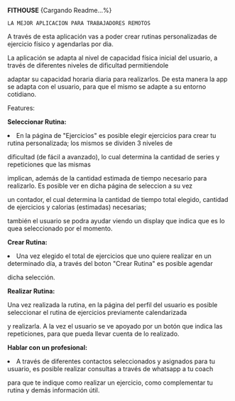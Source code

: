 **FITHOUSE** {Cargando Readme...%}
	
	LA MEJOR APLICACION PARA TRABAJADORES REMOTOS
	
	
	
A través de esta aplicación vas a poder crear rutinas personalizadas de ejercicio físico y agendarlas por dia. 
	
	
La aplicación se adapta al nivel de capacidad física inicial del usuario, a través de diferentes niveles de dificultad permitiendole


adaptar su capacidad horaria diaria para realizarlos. De esta manera la app se adapta con el usuario, para que el mismo se adapte a su entorno cotidiano.




Features:




<b>Seleccionar Rutina:</b>


<li>En la página de "Ejercicios" es posible elegir ejercicios para crear tu rutina personalizada; los mismos se dividen 3 niveles de


dificultad (de fácil a avanzado), lo cual determina la cantidad de series y repeticiones que las mismas


implican, además de la cantidad estimada de tiempo necesario para realizarlo. Es posible ver en dicha página de seleccion a su vez


un contador, el cual determina la cantidad de tiempo total elegido, cantidad de ejercicios y calorias (estimadas) necesarias;  


también el usuario se podra ayudar viendo un display que indica que es lo quea seleccionado por el momento.</li>




<b>Crear Rutina: </b>


<li>Una vez elegido el total de ejercicios que uno quiere realizar en un determinado día,  a través del boton "Crear Rutina" es posible agendar


dicha selección.</li>




<b>Realizar Rutina: </b>


Una vez realizada la rutina, en la página del perfil del usuario es posible seleccionar el rutina de ejercicios previamente calendarizada


y realizarla. A la vez el usuario se ve apoyado por un botón que indica las repeticiones, para que pueda llevar cuenta de lo realizado.




<b>Hablar con un profesional: </b>


<li>A través de diferentes contactos seleccionados y asignados para tu usuario, es posible realizar consultas a través de whatsapp a tu coach


para que te indique como realizar un ejercicio, como complementar tu rutina y demás información útil.</li>
  
